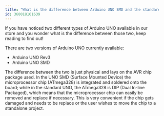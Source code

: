 ```yaml
---
title: "What is the difference between Arduino UNO SMD and the standard UNO"
id: 360018161639
---
```


If you have noticed two different types of Arduino UNO available in our store and you wonder what is the difference between those two, keep reading to find out!

There are two versions of Arduino UNO currently available:

* Arduino UNO Rev3
* Arduino UNO SMD

The difference between the two is just physical and lays on the AVR chip package used. In the UNO SMD (Surface Mounted Device) the microprocessor chip (ATmega328) is integrated and soldered onto the board; while in the standard UNO, the ATmega328 is DIP (Dual In-line Packaged), which means that the microprocessor chip can easily be removed and replace if necessary. This is very convenient if the chip gets damaged and needs to be replace or the user wishes to move the chip to a standalone project.
